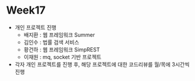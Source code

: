 # Week17

- 개인 프로젝트 진행
    - 배지환 : 웹 프레임워크 Summer
    - 김인수 : 법률 검색 서비스
    - 황건하 : 웹 프레임워크 SimpREST
    - 이재원 : mq, socket 기반 프로젝트
- 각자 개인 프로젝트를 진행 후, 해당 프로젝트에 대한 코드리뷰를 월/목에 3시간씩 진행